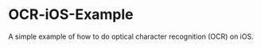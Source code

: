 OCR-iOS-Example
===============

A simple example of how to do optical character recognition (OCR) on iOS.
